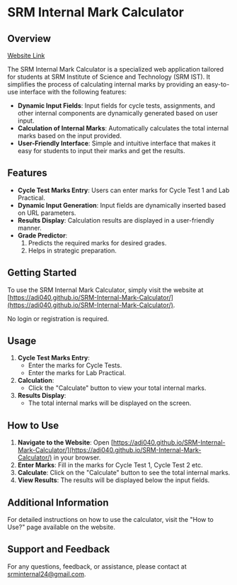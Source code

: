 # SRM Internal Mark Calculator

## Overview

[Website Link](https://adi040.github.io/SRM-Internal-Mark-Calculator/)

The SRM Internal Mark Calculator is a specialized web application tailored for students at SRM Institute of Science and Technology (SRM IST). It simplifies the process of calculating internal marks by providing an easy-to-use interface with the following features:

- **Dynamic Input Fields**: Input fields for cycle tests, assignments, and other internal components are dynamically generated based on user input.
- **Calculation of Internal Marks**: Automatically calculates the total internal marks based on the input provided.
- **User-Friendly Interface**: Simple and intuitive interface that makes it easy for students to input their marks and get the results.

## Features

- **Cycle Test Marks Entry**: Users can enter marks for Cycle Test 1 and Lab Practical.
- **Dynamic Input Generation**: Input fields are dynamically inserted based on URL parameters.
- **Results Display**: Calculation results are displayed in a user-friendly manner.
- **Grade Predictor**:
  1. Predicts the required marks for desired grades.
  2. Helps in strategic preparation.

## Getting Started

To use the SRM Internal Mark Calculator, simply visit the website at [https://adi040.github.io/SRM-Internal-Mark-Calculator/](https://adi040.github.io/SRM-Internal-Mark-Calculator/).

No login or registration is required.

## Usage

1. **Cycle Test Marks Entry**:
    - Enter the marks for Cycle Tests.
    - Enter the marks for Lab Practical.
2. **Calculation**:
    - Click the "Calculate" button to view your total internal marks.
3. **Results Display**:
    - The total internal marks will be displayed on the screen.

## How to Use

1. **Navigate to the Website**: Open [https://adi040.github.io/SRM-Internal-Mark-Calculator/](https://adi040.github.io/SRM-Internal-Mark-Calculator/) in your browser.
2. **Enter Marks**: Fill in the marks for Cycle Test 1, Cycle Test 2 etc.
3. **Calculate**: Click on the "Calculate" button to see the total internal marks.
4. **View Results**: The results will be displayed below the input fields.

## Additional Information

For detailed instructions on how to use the calculator, visit the "How to Use?" page available on the website.
## Support and Feedback
For any questions, feedback, or assistance, please contact at srminternal24@gmail.com.
